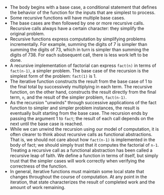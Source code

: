 * The body begins with a base case, a conditional statement that defines the
  behavior of the function for the inputs that are simplest to process.
* Some recursive functions will have multiple base cases.
* The base cases are then followed by one or more recursive calls. Recursive
  calls always have a certain character: they simplify the original problem.
* Recursive functions express computation by simplifying problems
  incrementally. For example, summing the digits of 7 is simpler than summing
  the digits of 73, which in turn is simpler than summing the digits of 738.
  For each subsequent call, there is less work left to be done.
* A recursive implementation of factorial can express `fact(n)` in terms of
  `fact(n-1)`, a simpler problem. The base case of the recursion is the
  simplest form of the problem: `fact(1)` is 1.
* The iterative function constructs the result from the base case of 1 to the
  final total by successively multiplying in each term. The recursive function,
  on the other hand, constructs the result directly from the final term, `n`,
  and the result of the simpler problem, `fact(n-1)`.
* As the recursion "unwinds" through successive applications of the fact
  function to simpler and simpler problem instances, the result is eventually
  built starting from the base case. The recursion ends by passing the argument
  1 to `fact`; the result of each call depends on the next until the base case
  is reached.
* While we can unwind the recursion using our model of computation, it is often
  clearer to think about recursive calls as functional abstractions. That is,
  we should not care about how `fact(n-1)` is implemented in the body of fact;
  we should simply trust that it computes the factorial of `n-1`. Treating
  a recursive call as a functional abstraction has been called a recursive leap
  of faith. We define a function in terms of itself, but simply trust that the
  simpler cases will work correctly when verifying the correctness of the
  function.
* In general, iterative functions must maintain some local state that changes
  throughout the course of computation. At any point in the iteration, that
  state characterizes the result of completed work and the amount of work
  remaining.
